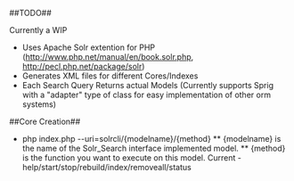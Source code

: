 ##TODO##

Currently a WIP

* Uses Apache Solr extention for PHP (http://www.php.net/manual/en/book.solr.php, http://pecl.php.net/package/solr)
* Generates XML files for different Cores/Indexes
* Each Search Query Returns actual Models (Currently supports Sprig with a "adapter" type of class for easy implementation of other orm systems)

##Core Creation##
* php index.php --uri=solrcli/{modelname}/{method}
** {modelname} is the name of the Solr_Search interface implemented model.
** {method} is the function you want to execute on this model. Current - help/start/stop/rebuild/index/removeall/status
